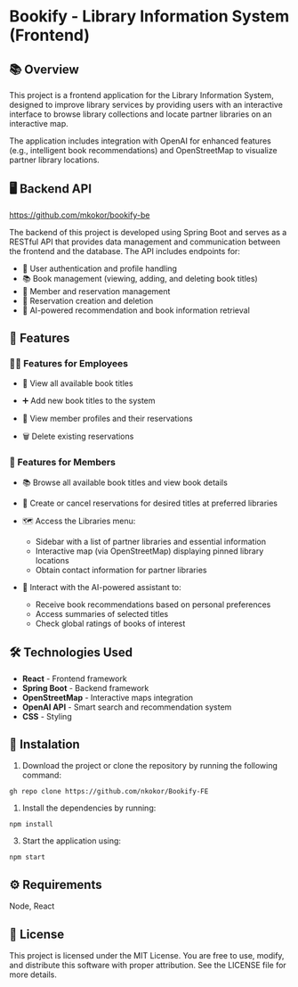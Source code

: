 # Bookify - Library Information System (Frontend)

## 📚 Overview

This project is a frontend application for the Library Information System, designed to improve library services by providing users with an interactive interface to browse library collections and locate partner libraries on an interactive map.

The application includes integration with OpenAI for enhanced features (e.g., intelligent book recommendations) and OpenStreetMap to visualize partner library locations.

## 🖥️ Backend API

https://github.com/mkokor/bookify-be

The backend of this project is developed using Spring Boot and serves as a RESTful API that provides data management and communication between the frontend and the database. The API includes endpoints for:

- 🔐 User authentication and profile handling
- 📚 Book management (viewing, adding, and deleting book titles)
- 🧾 Member and reservation management
- 📅 Reservation creation and deletion
- 🤖 AI-powered recommendation and book information retrieval

## 🚀 Features

### 👩‍💼 Features for Employees

- 📖 View all available book titles

- ➕ Add new book titles to the system

- 🧾 View member profiles and their reservations

- 🗑️ Delete existing reservations

### 👥 Features for Members

- 📚 Browse all available book titles and view book details

- 📝 Create or cancel reservations for desired titles at preferred libraries

- 🗺️ Access the Libraries menu:
    - Sidebar with a list of partner libraries and essential information
    - Interactive map (via OpenStreetMap) displaying pinned library locations
    - Obtain contact information for partner libraries

- 🤖 Interact with the AI-powered assistant to:
    - Receive book recommendations based on personal preferences
    - Access summaries of selected titles
    - Check global ratings of books of interest

## 🛠️ Technologies Used

- **React** - Frontend framework
- **Spring Boot** - Backend framework
- **OpenStreetMap** - Interactive maps integration
- **OpenAI API** - Smart search and recommendation system
- **CSS** - Styling

## 🔧 Instalation
1. Download the project or clone the repository by running the following command:
```
gh repo clone https://github.com/nkokor/Bookify-FE
```
1. Install the dependencies by running:
```
npm install
```
3. Start the application using:
```
npm start
```

## ⚙ Requirements

Node, React

## 📝 License

This project is licensed under the MIT License. You are free to use, modify, and distribute this software with proper attribution. See the LICENSE file for more details.

